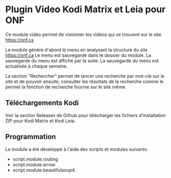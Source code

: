 # Plugin Video Kodi Matrix et Leia pour ONF

Ce module vidéo permet de visionner les vidéos qui se trouvent sur le site
https://onf.ca

Le module génère d'abord le menu en analysant la structure du site https://onf.ca
Le menu est
sauvegardé dans le dossier du module.  La sauvegarde du menu est affiché par la
suite.  La sauvegarde du menu est actualisée à chaque semaine.

La section "Rechercher" permet de lancer une recherche par mot-clé sur le site et de
pouvoir ensuite, consulter les résultats de la recherche comme le permet la fonction de
recherche fournie sur le site même.


## Téléchargements Kodi

Voir la section Releases de Github pour télécharger les fichiers d'installation
ZIP pour Kodi Matrix et Kodi Leia.

## Programmation

Le module a été développé à l'aide des scripts et modules suivants:

  * script.module.routing
  * script.module.arrow
  * script.module.beautifulsoup4

